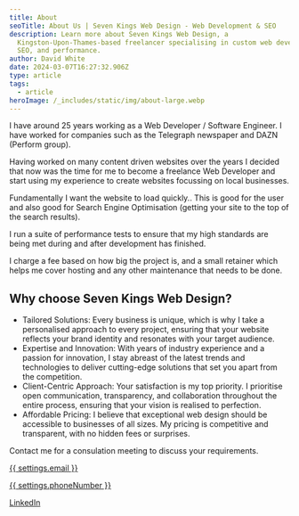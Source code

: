 ```yaml
---
title: About
seoTitle: About Us | Seven Kings Web Design - Web Development & SEO
description: Learn more about Seven Kings Web Design, a
  Kingston-Upon-Thames-based freelancer specialising in custom web development,
  SEO, and performance.
author: David White
date: 2024-03-07T16:27:32.906Z
type: article
tags:
  - article
heroImage: /_includes/static/img/about-large.webp
---
```

I have around 25 years working as a Web Developer / Software Engineer.  I have worked for companies such as the Telegraph newspaper and DAZN (Perform group).

Having worked on many content driven websites over the years I decided that now was the time for me to become a freelance Web Developer and start using my experience to create websites focussing on local businesses.

Fundamentally I want the website to load quickly.. This is good for the user and also good for Search Engine Optimisation (getting your site to the top of the search results).

I run a suite of performance tests to ensure that my high standards are being met during and after development has finished.

I charge a fee based on how big the project is, and a small retainer which helps me cover hosting and any other maintenance that needs to be done.

## Why choose Seven Kings Web Design?

* Tailored Solutions: Every business is unique, which is why I take a personalised approach to every project, ensuring that your website reflects your brand identity and resonates with your target audience.
* Expertise and Innovation: With years of industry experience and a passion for innovation, I stay abreast of the latest trends and technologies to deliver cutting-edge solutions that set you apart from the competition.
* Client-Centric Approach: Your satisfaction is my top priority. I prioritise open communication, transparency, and collaboration throughout the entire process, ensuring that your vision is realised to perfection.
* Affordable Pricing: I believe that exceptional web design should be accessible to businesses of all sizes. My pricing is competitive and transparent, with no hidden fees or surprises.

Contact me for a consulation meeting to discuss your requirements.

[{{ settings.email }}](mailto:webdigga42@gmail.com)

[{{ settings.phoneNumber }}](tel:07877304672)

[LinkedIn](https://www.linkedin.com/in/david-white-96a0878a/)
